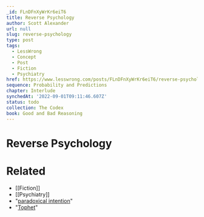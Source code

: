 ```yaml
---
_id: FLnDFnXyWrKr6eiT6
title: Reverse Psychology
author: Scott Alexander
url: null
slug: reverse-psychology
type: post
tags:
  - LessWrong
  - Concept
  - Post
  - Fiction
  - Psychiatry
href: https://www.lesswrong.com/posts/FLnDFnXyWrKr6eiT6/reverse-psychology
sequence: Probability and Predictions
chapter: Interlude
synchedAt: '2022-09-01T09:11:46.607Z'
status: todo
collection: The Codex
book: Good and Bad Reasoning
---
```


# Reverse Psychology


# Related

- [[Fiction]]
- [[Psychiatry]]
- "[paradoxical intention](https://en.wikipedia.org/wiki/Paradoxical_intention)"
- "[Tophet](http://squid314.livejournal.com/284970.html)"